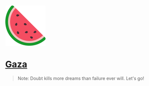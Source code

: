 ![image](./assets/logo128.png)

# [Gaza](https://github.com/amoallim15/gaza)

> Note: Doubt kills more dreams than failure ever will. Let's go!